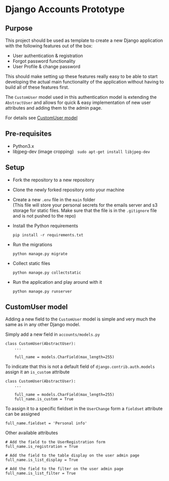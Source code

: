 # Django Accounts Prototype

## Purpose

This project should be used as template to create a new Django application with the following features out of the box:

- User authentication & registration
- Forgot password functionality
- User Profile & change password

This should make setting up these features really easy to be able to start developing the actual main functionality of the application without having to build all of these features first.

The `CustomUser` model used in this authentication model is extending the `AbstractUser` and allows for quick & easy implementation of new user attributes and adding them to the admin page.

For details see [CustomUser model](#CustomUser-model)

## Pre-requisites

- Python3.x
- libjpeg-dev (image cropping)
    ` sudo apt-get install libjpeg-dev`

## Setup

- Fork the repository to a new repository
- Clone the newly forked repository onto your machine
- Create a new `.env` file in the `main` folder
<br>(This file will store your personal secrets for the emails server and s3 storage for static files. Make sure that the file is in the `.gitignore` file and is not pushed to the repo)

- Install the Python requirements
    ```
    pip install -r requirements.txt
    ```
- Run the migrations
    ```
    python manage.py migrate
    ``` 
- Collect static files
    ```
    python manage.py collectstatic
    ```
- Run the application and play around with it
    ```
    python manage.py runserver
    ```

## CustomUser model

Adding a new field to the `CustomUser` model is simple and very much the same as in any other Django model.

Simply add a new field in `accounts/models.py`


```
class CustomUser(AbstractUser):
    ...
    
    full_name = models.CharField(max_length=255)
```

To indicate that this is not a default field of `django.contrib.auth.models` assign it an `is_custom` attribute

```
class CustomUser(AbstractUser):
    ...
    
    full_name = models.CharField(max_length=255)
    full_name.is_custom = True
```

To assign it to a specific fieldset in the `UserChange` form a `fieldset` attribute can be assigned

```
full_name.fieldset = 'Personal info'
```

Other available attributes

```
# Add the field to the UserRegistration form
full_name.is_registration = True

# Add the field to the table display on the user admin page
full_name.is_list_display = True

# Add the field to the filter on the user admin page
full_name.is_list_filter = True

```